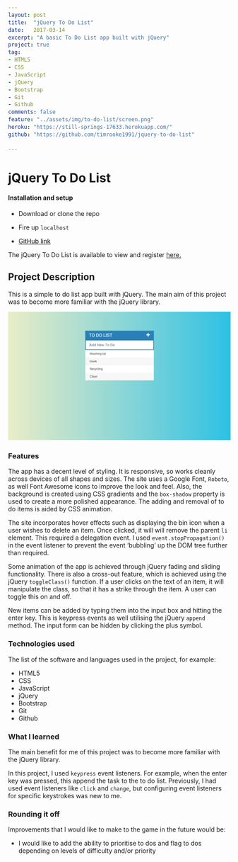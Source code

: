 ```yaml
---
layout: post
title:  "jQuery To Do List"
date:   2017-03-14
excerpt: "A basic To Do List app built with jQuery"
project: true
tag:
- HTML5
- CSS
- JavaScript
- jQuery
- Bootstrap
- Git
- Github
comments: false
feature: "../assets/img/to-do-list/screen.png"
heroku: "https://still-springs-17633.herokuapp.com/"
github: "https://github.com/timrooke1991/jquery-to-do-list"

---
```


# jQuery To Do List

#### Installation and setup

- Download or clone the repo
- Fire up `localhost`

- [GitHub link](https://github.com/timrooke1991/jquery-to-do-list)

The jQuery To Do List is available to view and register [here.](https://still-springs-17633.herokuapp.com/)

## Project Description

This is a simple to do list app built with jQuery. The main aim of this project was to become more familiar with the jQuery library.

![Landing Page](../assets/img/to-do-list/screen.png)   

### [](https://github.com/timrooke1991/jquery-to-do-list#features)Features

The app has a decent level of styling. It is responsive, so works cleanly across devices of all shapes and sizes. The site uses a Google Font, `Roboto`, as well Font Awesome icons to improve the look and feel. Also, the background is created using CSS gradients and the `box-shadow` property is used to create a more polished appearance. The adding and removal of to do items is aided by CSS animation.

The site incorporates hover effects such as displaying the bin icon when a user wishes to delete an item. Once clicked, it will will remove the parent `li` element. This required a delegation event. I used `event.stopPropagation()` in the event listener to prevent the event ‘bubbling’ up the DOM tree further than required.

Some animation of the app is achieved through jQuery fading and sliding functionality. There is also a cross-out feature, which is achieved using the jQuery `toggleClass()` function. If a user clicks on the text of an item, it will manipulate the class, so that it has a strike through the item. A user can toggle this on and off.

New items can be added by typing them into the input box and hitting the enter key. This is keypress events as well utilising the jQuery `append` method. The input form can be hidden by clicking the plus symbol.

### [](https://github.com/timrooke1991/jquery-to-do-list#technologies-used)Technologies used

The list of the software and languages used in the project, for example:

- HTML5
- CSS
- JavaScript
- jQuery
- Bootstrap
- Git
- Github

### [](https://github.com/timrooke1991/jquery-to-do-list#challenges-faced)What I learned

The main benefit for me of this project was to become more familiar with the jQuery library.

In this project, I used `keypress` event listeners. For example, when the enter key was pressed, this append the task to the to do list. Previously, I had used event listeners like `click` and `change`, but configuring event listeners for specific keystrokes was new to me.

### [](https://github.com/timrooke1991/jquery-to-do-list#rounding-it-off)Rounding it off

Improvements that I would like to make to the game in the future would be:

- I would like to add the ability to prioritise to dos and flag to dos depending on levels of difficulty and/or priority
